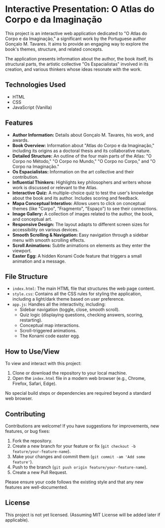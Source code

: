 # Interactive Presentation: O Atlas do Corpo e da Imaginação

This project is an interactive web application dedicated to "O Atlas do Corpo e da Imaginação," a significant work by the Portuguese author Gonçalo M. Tavares. It aims to provide an engaging way to explore the book's themes, structure, and related concepts.

The application presents information about the author, the book itself, its structural parts, the artistic collective "Os Espacialistas" involved in its creation, and various thinkers whose ideas resonate with the work.

## Technologies Used

*   HTML
*   CSS
*   JavaScript (Vanilla)

## Features

*   **Author Information:** Details about Gonçalo M. Tavares, his work, and awards.
*   **Book Overview:** Information about "Atlas do Corpo e da Imaginação," including its origins as a doctoral thesis and its collaborative nature.
*   **Detailed Structure:** An outline of the four main parts of the Atlas: "O Corpo no Método," "O Corpo no Mundo," "O Corpo no Corpo," and "O Corpo na Imaginação."
*   **Os Espacialistas:** Information on the art collective and their contribution.
*   **Influential Thinkers:** Highlights key philosophers and writers whose work is discussed or relevant to the Atlas.
*   **Interactive Quiz:** A multiple-choice quiz to test the user's knowledge about the book and its author. Includes scoring and feedback.
*   **Mapa Conceptual Interativo:** Allows users to click on conceptual themes (like "Corpo", "Fragmento", "Espaço") to see their connections.
*   **Image Gallery:** A collection of images related to the author, the book, and conceptual art.
*   **Responsive Design:** The layout adapts to different screen sizes for accessibility on various devices.
*   **Smooth Scrolling & Navigation:** Easy navigation through a sidebar menu with smooth scrolling effects.
*   **Scroll Animations:** Subtle animations on elements as they enter the viewport.
*   **Easter Egg:** A hidden Konami Code feature that triggers a small animation and a message.

## File Structure

*   `index.html`: The main HTML file that structures the web page content.
*   `style.css`: Contains all the CSS rules for styling the application, including a light/dark theme based on user preference.
*   `app.js`: Handles all the interactivity, including:
    *   Sidebar navigation (toggle, close, smooth scroll).
    *   Quiz logic (displaying questions, checking answers, scoring, restarting).
    *   Conceptual map interactions.
    *   Scroll-triggered animations.
    *   The Konami code easter egg.

## How to Use/View

To view and interact with this project:

1.  Clone or download the repository to your local machine.
2.  Open the `index.html` file in a modern web browser (e.g., Chrome, Firefox, Safari, Edge).

No special build steps or dependencies are required beyond a standard web browser.

## Contributing

Contributions are welcome! If you have suggestions for improvements, new features, or bug fixes:

1.  Fork the repository.
2.  Create a new branch for your feature or fix (`git checkout -b feature/your-feature-name`).
3.  Make your changes and commit them (`git commit -am 'Add some feature'`).
4.  Push to the branch (`git push origin feature/your-feature-name`).
5.  Create a new Pull Request.

Please ensure your code follows the existing style and that any new features are well-documented.

## License

This project is not yet licensed. (Assuming MIT License will be added later if applicable).

